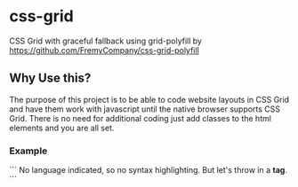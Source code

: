 # css-grid
CSS Grid with graceful fallback using grid-polyfill by https://github.com/FremyCompany/css-grid-polyfill

<h2>Why Use this?</h2>
The purpose of this project is to be able to code website layouts in CSS Grid and have them work with javascript until the native browser supports CSS Grid. There is no need for additional coding just add classes to the html elements and you are all set.
<h3>Example</h3>
```
No language indicated, so no syntax highlighting.
But let's throw in a <b>tag</b>.
```
